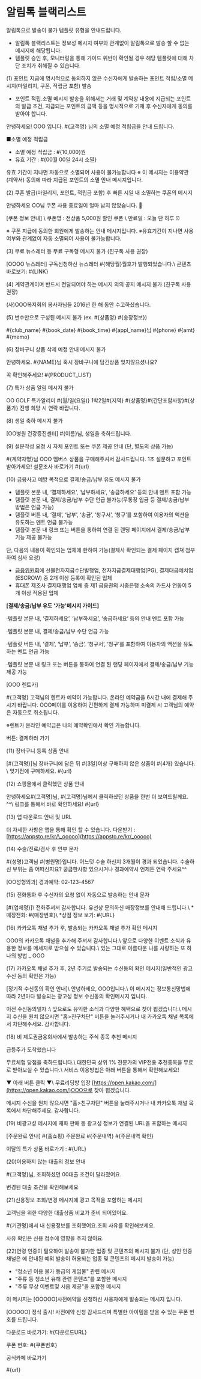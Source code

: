 # 알림톡 블랙리스트

알림톡으로 발송이 불가 템플릿 유형을 안내드립니다.

- 알림톡 블랙리스트는 정보성 메시지 여부와 관계없이 알림톡으로 발송 할 수 없는 메시지에 해당됩니다.
- 템플릿 승인 후, 모니터링을 통해 가이드 위반이 확인될 경우 해당 템플릿에 대해 차단 조치가 취해질 수 있습니다.
  

(1) 포인트 지급에 명시적으로 동의하지 않은 수신자에게 발송하는 포인트 적립/소멸 메시지(마일리지, 쿠폰, 적립금 포함) 발송

- 포인트 적립.소멸 메시지 발송을 위해서는 거래 및 계약상 내용에 지급되는 포인트의 발급 조건, 지급되는 포인트의 금액 등을 명시적으로 기재 후 수신자에게 동의를 받아야 합니다.

안녕하세요! OOO 입니다.
\#{고객명} 님의 소멸 예정 적립금을 안내 드립니다. 

■소멸 예정 적립금
- 소멸 예정 적립금 : #{10,000}원
- 유효 기간 : #{00월 00일 24시 소멸}

유효 기간이 지나면 자동으로 소멸되어 사용이 불가능합니다
※ 이 메시지는 이용약관(계약서) 동의에 따라 지급된 포인트의 소멸 안내 메시지입니다.

(2) 쿠폰 발급(마일리지, 포인트, 적립금 포함) 후 빠른 시일 내 소멸하는 쿠폰의 메시지

안녕하세요 OO님 
쿠폰 사용 종료일이 얼마 남지 않았습니다. 🚨

\[쿠폰 정보 안내] \ 쿠폰명 : 전상품 5,000원 할인 쿠폰 \ 만료일 : 오늘 단 하루 ⏰

※ 쿠폰 지급에 동의한 회원에게 발송하는 안내 메시지입니다.
※유효기간이 지나면 사용 여부와 관계없이 자동 소멸되어 사용이 불가능합니다.

(3) 무료 뉴스레터 등 무료 구독형 메시지 불가 (친구톡 사용 권장)

\[OOOO 뉴스레터] 구독신청하신  뉴스레터 #{해당월}월호가 발행되었습니다.\  콘텐츠 바로보기: #{LINK}

(4) 계약관계이며 반드시 전달되어야 하는 메시지 외의 공지 메시지 불가 (친구톡 사용 권장)

(사)OOO복지회의 봉사자님들 2016년 한 해 동안 수고하셨습니다.

(5) 변수만으로 구성된 메시지 불가 (ex. #{상품명} #{송장정보})

#{club_name} #{book_date} #{book_time} #{appl_name}님 #{phone} #{amt} #{memo}

(6) 장바구니 상품 삭제 예정 안내 메시지 불가

안녕하세요. #{NAME}님 혹시 장바구니에 담긴상품 잊지않으셨나요? 

꼭 확인해주세요! #{PRODUCT_LIST}

(7) 특가 상품 알림 메시지 불가

OO GOLF 특가알리미 #{월/일(요일)} 1박2일#{지역} #{상품명}#{간단포함사항}#{상품가} 진행 희망 시 연락 바랍니다.

(8) 생일 축하 메시지 불가

\[OO병원 건강증진센터] #{이름}님, 생일을 축하드립니다.

(9) 설문작성 요청 시 자체 포인트 또는 쿠폰 제공 안내 (단, 별도의 상품 가능)

\#{계약자명}님 OOO 멤버스 상품을 구매해주셔서 감사드립니다. 1초 설문하고 포인트 받아가세요! 
설문조사 바로가기  #{url}

(10) 금융사고 예방 목적으로 결제/송금/납부 유도 메시지 불가

- 템플릿 본문 내, ‘결제하세요’, ‘납부하세요’, ‘송금하세요’ 등의 안내 멘트 포함 가능 
- 템플릿 본문 내, 결제/송금/납부 수단 언급 불가능(무통장 입금 등 결제/송금/납부 방법은 언급 가능) 
- 템플릿 버튼 내, ‘결제’, ‘납부’, ‘송금’, ‘청구서’, ‘청구’를 포함하여 이용자의 액션을 유도하는 멘트 언급 불가능 
- 템플릿 본문 내 링크 또는 버튼을 통하여 연결 된 랜딩 페이지에서 결제/송금/납부 기능 제공 불가능

단, 다음의 내용이 확인되는 업체에 한하여 가능(결제사 확인되는 결제 페이지 캡쳐 첨부하여 심사 요청)
  - [금융위원회](https://www.fcsc.kr/B/fu_b_06.jsp)에 선불전자지급수단발행업, 전자지급결제대행업(PG), 결제대금예치업(ESCROW) 중 2개 이상 등록이 확인된 업체 
  - 휴대폰 제조사 결제대행업 업체 중 제1 금융권의 시중은행 소속의 카드사 연동이 5개 이상 적용된 업체

**\[결제/송금/납부 유도 '가능'메시지 가이드]**

·템플릿 본문 내, ‘결제하세요’, ‘납부하세요’, ‘송금하세요’ 등의 안내 멘트 포함 가능

·템플릿 본문 내, 결제/송금/납부 수단 언급 가능

·템플릿 버튼 내, ‘결제’, ‘납부’, ‘송금’, ‘청구서’, ‘청구’를 포함하여 이용자의 액션을 유도하는 멘트 언급 가능

·템플릿 본문 내 링크 또는 버튼을 통하여 연결 된 랜딩 페이지에서 결제/송금/납부 기능 제공 가능

\[OOO 렌트카] 

\#{고객명} 고객님의 렌트카 예약이 가능합니다. 
온라인 예약금을 6시간 내에 결제해 주시기 바랍니다. 
OOO페이를 이용하여 간편하게 결제 가능하며 미결제 시 고객님의 예약은 자동으로 취소됩니다. 

※렌트카 온라인 예약금은 나의 예약확인에서 확인 가능합니다.

버튼: 결제하러 가기

(11) 장바구니 등록 상품 안내

\[#{고객명}]님 장바구니에 담은 뒤 #{3일}이상 구매하지 않은 상품이 #{4개} 있습니다. \ 잊기전에 구매하세요. #{url}

(12) 쇼핑몰에서 클릭했던 상품 안내

안녕하세요#{고객명}님, 
#{고객명}님께서 클릭하셨던 상품을 한번 더 보여드릴께요. ^^\ 링크를 통해서 바로 확인하세요! #{url}

(13) 앱 다운로드 안내 및 URL

더 자세한 사항은 앱을 통해 확인 할 수 있습니다. 
다운받기 : [https://appsto.re/kr/\_ooooo](https://appsto.re/kr/_ooooo)

(14) 수술/진료/검사 후 안부 문자

\#{성명}고객님 #{병원명}입니다. 
어느덧 수술 하신지 3개월이 경과 되었습니다. 수술하신 부위는 좀 어떠신지요? 
궁금한사항 있으시거나 경과예약시 언제든 연락 주세요^^ 

\[OO성형외과] 
경과예약: 02-123-4567

(15) 전화통화 후 수신자의 요청 없이 자동으로 발송하는 안내 문자

\[#{업체명}]\ 전화주셔서 감사합니다. 유선상 문의하신 매장정보를 안내해 드립니다.\ \*매장전화: #{매장번호}\ \*상점 정보 보기: #{URL}

(16) 카카오톡 채널 추가 후, 발송되는 카카오톡 채널 추가 확인 메시지

OOO의 카카오톡 채널을 추가해 주셔서 감사합니다.\ 앞으로 다양한 이벤트 소식과 유용한 정보를 메세지로 받으실 수 있습니다.\ 있는 그대로 아름다운 나를 사랑하는 또 하나의 방법 \_ OOO

(17) 카카오톡 채널 추가 후, 2년 주기로 발송되는 수신동의 확인 메시지(일반적인 광고수신 동의 확인은 가능)

\[정기적 수신동의 확인 안내]\ 안녕하세요, OOO입니다.\ 이 메시지는 정보통신망법에 따라 2년마다 발송되는 광고성 정보 수신동의 확인메시지 입니다.

이전 수신동의일자 :\ 앞으로도 유익한 소식과 다양한 혜택으로 찾아 뵙겠습니다.\ 메시지 수신을 원치 않으시면 "홈>친구차단" 버튼을 눌러주시거나 내 카카오톡 채널 목록에서 차단해주세요. 감사합니다.

(18) 비 제도권금융회사에서 발송하는 주식 종목 추천 메시지

급등주가 도착했습니다

무료체험 당첨을 축하드립니다.\ 대한민국 상위 1% 전문가의 VIP전용 추천종목을 무료로 받아보실 수 있습니다.\ 서비스 이용방법은 아래 버튼을 통해서 확인해보세요!

▼ 아래 버튼 클릭 ▼\ 무료리딩방 입장 [https://open.kakao.com/](https://open.kakao.com/)OOO으로 찾아 뵙겠습니다.

메시지 수신을 원치 않으시면 "홈>친구차단" 버튼을 눌러주시거나 내 카카오톡 채널 목록에서 차단해주세요. 감사합니다.

(19) 비광고성 메시지에 재화 판매 등 광고성 정보가 연결된 URL을 포함하는 메시지

\[주문완료 안내] #{홈쇼핑} 주문완료 #{주문내역} #{주문내역 확인}

 이달의 특가 상품 바로가기 : #{URL}

(20)이용하지 않는 대출의 정보 안내

#{고객명}님, 조회하셨던 00대출 조건이 달라졌어요. 

  변경된 대출 조건을 확인해보세요

(21)신용정보 조회/변경 메시지에 광고 목적을 포함하는 메시지

고객님을 위한 다양한 대출상품 비교가 준비 되어있어요.

\#{기관명}에서 내 신용정보를 조회했어요.조회 사유를 확인해보세요. 

사유 확인은 신용 점수에 영향을 주지 않아요.

(22)연령 인증이 필요하여 발송이 불가한 업종 및 콘텐츠의 메시지 불가
(단, 성인 인증 채널은 에 안내된 예외 발송이 허용되는 업종 및 콘텐츠의 메시지 발송이 가능)

- “청소년 이용 불가 등급의 게임물" 관련 메시지
- “주류 등 청소년 유해 관련 콘텐츠”를 포함한 메시지
- "주류 무상 이벤트및 시음 제공"을 포함한 메시지

이 메시지는 \[OOOOO]사전예약을 신청하신 사용자에게 발송되는 메시지 입니다.

\[OOOOO] 정식 출시! 사전예약 신청 감사드리며 특별한 아이템을 받을 수 있는 쿠폰 번호를 드립니다.

 다운로드 바로가기: #{다운로드URL}

 쿠폰 번호: #{쿠폰번호}

 공식카페 바로가기

\#{url}